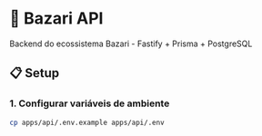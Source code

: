 # 🚀 Bazari API

Backend do ecossistema Bazari - Fastify + Prisma + PostgreSQL

## 📋 Setup

### 1. Configurar variáveis de ambiente

```bash
cp apps/api/.env.example apps/api/.env